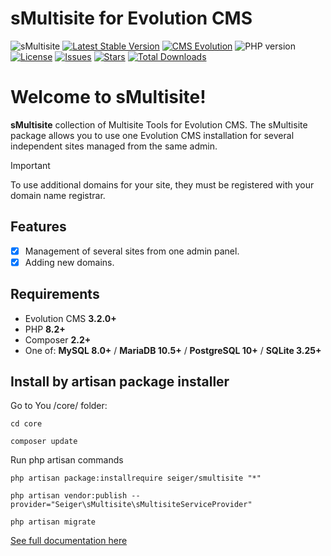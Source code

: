 # sMultisite for Evolution CMS
![sMultisite](https://repository-images.githubusercontent.com/683186810/d71c1c9b-f143-4000-8125-5104eeee067b)
[![Latest Stable Version](https://img.shields.io/packagist/v/seiger/sMultisite?label=version)](https://packagist.org/packages/seiger/smultisite)
[![CMS Evolution](https://img.shields.io/badge/CMS-Evolution-brightgreen.svg)](https://github.com/evolution-cms/evolution)
![PHP version](https://img.shields.io/packagist/php-v/seiger/smultisite)
[![License](https://img.shields.io/packagist/l/seiger/smultisite)](https://packagist.org/packages/seiger/smultisite)
[![Issues](https://img.shields.io/github/issues/Seiger/sMultisite)](https://github.com/Seiger/sMultisite/issues)
[![Stars](https://img.shields.io/packagist/stars/Seiger/smultisite)](https://packagist.org/packages/seiger/smultisite)
[![Total Downloads](https://img.shields.io/packagist/dt/seiger/smultisite)](https://packagist.org/packages/seiger/smultisite)

# Welcome to sMultisite!

**sMultisite** collection of Multisite Tools for Evolution CMS.
The sMultisite package allows you to use one Evolution CMS 
installation for several independent sites managed from the same admin.

> [!IMPORTANT]
>
> To use additional domains for your site, they must be registered with your domain name registrar.

## Features

- [x] Management of several sites from one admin panel.
- [x] Adding new domains.

## Requirements
- Evolution CMS **3.2.0+**
- PHP **8.2+**
- Composer **2.2+**
- One of: **MySQL 8.0+** / **MariaDB 10.5+** / **PostgreSQL 10+** / **SQLite 3.25+**

## Install by artisan package installer

Go to You /core/ folder:

```console
cd core
```

```console
composer update
```

Run php artisan commands

```console
php artisan package:installrequire seiger/smultisite "*"
```

```console
php artisan vendor:publish --provider="Seiger\sMultisite\sMultisiteServiceProvider"
```

```console
php artisan migrate
```

[See full documentation here](https://seiger.github.io/sMultisite/)